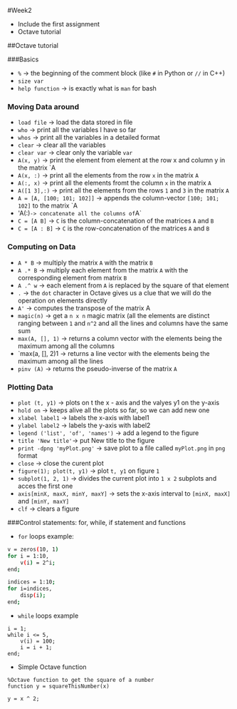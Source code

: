 #Week2

- Include the first assignment
- Octave tutorial


##Octave tutorial

###Basics

- `%` -> the beginning of the comment block (like `#` in Python or `//` in C++)
- `size var`
- `help function` -> is exactly what is `man` for bash


### Moving Data around

- `load file` -> load the data stored in file
- `who` -> print all the variables I have so far
- `whos` -> print all the variables in a detailed format
- `clear` -> clear all the variables
- `clear var` -> clear only the variable `var`
- `A(x, y)` -> print the element from element at the row x and column y in the matrix `A 
- `A(x, :)` -> print all the elements from the row `x` in the matrix `A`
- `A(:, x)` -> print all the elements fromt the column `x` in the matrix `A`
- `A([1 3],:)` -> print all the elements from the rows `1` and `3` in the matrix `A`
- `A = [A, [100; 101; 102]]` -> appends the column-vector `[100; 101; 102]` to the matrix `A
- 'A(:)` -> concatenate all the columns of `A`
- `C = [A B]` -> `C` is the column-concatenation of the matrices `A` and `B`
- `C = [A : B]` -> `C` is the row-concatenation of the matrices `A` and `B`

### Computing on Data

- `A * B` -> multiply the matrix `A` with the matrix `B`
- `A .* B` -> multiply each element from the matrix `A` with the corresponding element from matrix `B`
- `A .^ w` -> each element from `A` is replaced by the square of that element
- ` . ` -> the `dot` character in Octave gives us a clue that we will do the operation on elements directly
- `A'` -> computes the transpose of the matrix A
- `magic(n)` -> get a `n x n` magic matrix (all the elements are distinct ranging between `1` and `n^2` and all the lines and columns have the same sum
- `max(A, [], 1)` -> returns a column vector with the elements being the maximum among all the columns
- `max(a, [], 2)1 -> returns a line vector with the elements being the maximum among all the lines
- `pinv (A)` -> returns the pseudo-inverse of the matrix `A`

### Plotting Data

- `plot (t, y1)` -> plots on t the x - axis and the valyes y1 on the y-axis
- `hold on` -> keeps alive all the plots so far, so we can add new one
- `xlabel label1` -> labels the x-axis with label1
- `ylabel label2` -> labels the y-axis with label2
- `legend ('list', 'of', 'names')` -> add a legend to the figure
- `title 'New title'`-> put New title to the figure
- `print -dpng 'myPlot.png'` -> save plot to a file called `myPlot.png` in `png` format
- `close` -> close the curent plot
- `figure(1); plot(t, y1)` -> plot `t, y1` on figure `1`
- `subplot(1, 2, 1)` -> divides the current plot into `1 x 2` subplots and acces the first one 
- `axis[minX, maxX, minY, maxY]` -> sets the x-axis interval to `[minX, maxX]` and `[minY, maxY]`
- `clf` -> clears a figure

###Control statements: for, while, if statement and functions

- `for` loops example:
	
```bash
v = zeros(10, 1)
for i = 1:10,
	v(i) = 2^i;
end;
```

```bash
indices = 1:10;
for i=indices,
	disp(i);
end;
```

- `while` loops example

```mathlab
i = 1;
while i <= 5,
	v(i) = 100;
	i = i + 1;
end;
```

- Simple Octave function

```mathlab
%Octave function to get the square of a number
function y = squareThisNumber(x)

y = x ^ 2;
```
